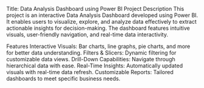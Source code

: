 Title: Data Analysis Dashboard using Power BI
Project Description
This project is an interactive Data Analysis Dashboard developed using Power BI. It enables users to visualize, explore, and analyze data effectively to extract actionable insights for decision-making. The dashboard features intuitive visuals, user-friendly navigation, and real-time data interactivity.

Features
Interactive Visuals: Bar charts, line graphs, pie charts, and more for better data understanding.
Filters & Slicers: Dynamic filtering for customizable data views.
Drill-Down Capabilities: Navigate through hierarchical data with ease.
Real-Time Insights: Automatically updated visuals with real-time data refresh.
Customizable Reports: Tailored dashboards to meet specific business needs.
